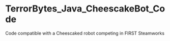# TerrorBytes_Java_CheescakeBot_Code
Code compatible with a Cheescaked robot competing in FIRST Steamworks

